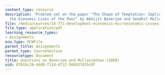 ```yaml
---
content_type: resource
description: 'Problem set on the paper "The Shape of Temptation: Implications for
  the Economic Lives of the Poor" by Abhijit Banerjee and Sendhil Mullainathan.'
file: /media/courses/14-771-development-economics-microeconomic-issues-and-policy-models-fall-2008/87b1bc2944d8f11d4712566937d35c0f_assn11.pdf
file_type: application/pdf
learning_resource_types:
- Assignments
ocw_type: OCWFile
parent_title: Assignments
parent_type: CourseSection
resourcetype: Document
title: Questions on Banerjee and Mullainathan (2008)
uid: 87b1bc29-44d8-f11d-4712-566937d35c0f
---
```

